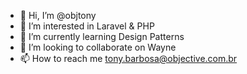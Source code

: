 - 👋 Hi, I’m @objtony
- 👀 I’m interested in Laravel & PHP
- 🌱 I’m currently learning Design Patterns
- 💞️ I’m looking to collaborate on Wayne
- 📫 How to reach me tony.barbosa@objective.com.br

<!---
objtony/objtony is a ✨ special ✨ repository because its `README.md` (this file) appears on your GitHub profile.
You can click the Preview link to take a look at your changes.
--->
